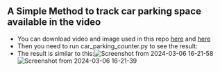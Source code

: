 ## A Simple Method to track car parking space available in the video
- You can download video and image used in this repo [here](https://drive.google.com/file/d/1UbED-Sd3rG0P2-Vs-SP67mrAZXBFw40g/view?usp=drive_link) and [here](https://drive.google.com/file/d/12jIrtH9cYesaD2AKiuTP5yrmbQLUyTE1/view?usp=drive_link)
- Then you need to run car_parking_counter.py to see the result:
- The result is similar to this:![Screenshot from 2024-03-06 16-21-58](https://github.com/vuniem131104/Car-Parking-Space-Counter/assets/124224840/fd27b790-6890-4bf0-b7b1-d1806be45e2d)
![Screenshot from 2024-03-06 16-21-39](https://github.com/vuniem131104/Car-Parking-Space-Counter/assets/124224840/a0ca1025-41da-4537-9655-ad76ac3041a2)
